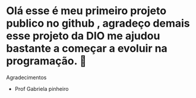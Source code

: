 # Olá esse é meu primeiro projeto publico no github , agradeço demais esse projeto da DIO me ajudou bastante a começar a evoluir na programação. :calendar: 

Agradecimentos

- Prof Gabriela pinheiro

